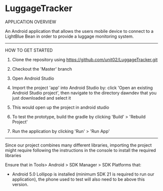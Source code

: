 # LuggageTracker

APPLICATION OVERVIEW 

An Android application that allows the users mobile device to connect to a LightBlue Bean in order to provide a luggage monitoring system.

-----

HOW TO GET STARTED

1) Clone the repository using https://github.com/unit02/LuggageTracker.git

2) Checkout the 'Master' branch

3) Open Android Studio 

4) Import the project 'app' into Android Studio by: click 'Open an existing Android Studio project', then navigate to the directory dawndev that you just downloaded and select it 

5) This would open up the project in android studio

6) To test the prototype, build the gradle by clicking 'Build' > 'Rebuild Project' 

7) Run the application by clicking 'Run' > 'Run App'


---- 

Since our project combines many different libraries, importing the project might require following the instructions in the console to install the required libraries  

Ensure that in Tools> Android > SDK Manager > SDK Platforms that: 
* Android 5.0 Lollipop is installed (minimum SDK 21 is required to run our application), the phone used to test will also need to be above this version. 
